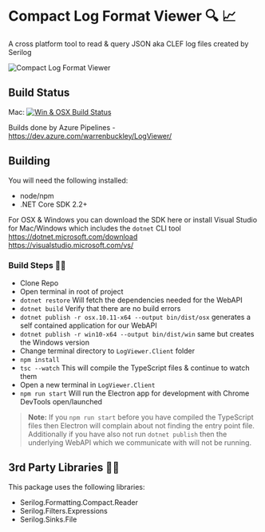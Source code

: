 # Compact Log Format Viewer :mag: :chart_with_upwards_trend:
A cross platform tool to read &amp; query JSON aka CLEF log files created by Serilog

![Compact Log Format Viewer](https://raw.githubusercontent.com/warrenbuckley/Compact-Log-Format-Viewer/master/LogViewer.Client/build/logo.png)

## Build Status
Mac: [![Win & OSX Build Status](https://dev.azure.com/warrenbuckley/LogViewer/_apis/build/status/Windows%20&%20OSX%20Build?branchName=master)](https://dev.azure.com/warrenbuckley/LogViewer/_build/latest?definitionId=6&branchName=master)

Builds done by Azure Pipelines - https://dev.azure.com/warrenbuckley/LogViewer/

## Building

You will need the following installed:
- node/npm
- .NET Core SDK 2.2+

For OSX & Windows you can download the SDK here or install Visual Studio for Mac/Windows which includes the `dotnet` CLI tool<br/>
https://dotnet.microsoft.com/download<br/>
https://visualstudio.microsoft.com/vs/

### Build Steps 🔨📐
- Clone Repo
- Open terminal in root of project
- `dotnet restore` Will fetch the dependencies needed for the WebAPI
- `dotnet build` Verify that there are no build errors
- `dotnet publish -r osx.10.11-x64 --output bin/dist/osx` generates a self contained application for our WebAPI
- `dotnet publish -r win10-x64 --output bin/dist/win` same but creates the Windows version
- Change terminal directory to `LogViewer.Client` folder
- `npm install`
- `tsc --watch` This will compile the TypeScript files & continue to watch them
- Open a new terminal in `LogViewer.Client`
- `npm run start` Will run the Electron app for development with Chrome DevTools open/launched

>**Note:** If you `npm run start` before you have compiled the TypeScript files then Electron will complain about not finding the entry point file. Additionally if you have also not run `dotnet publish` then the underlying WebAPI which we communicate with will not be running.

## 3rd Party Libraries 💖💖
This package uses the following libraries:
- Serilog.Formatting.Compact.Reader
- Serilog.Filters.Expressions
- Serilog.Sinks.File
